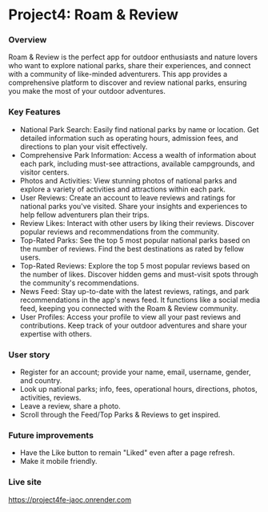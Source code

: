 # Project4: Roam & Review

### Overview
Roam & Review is the perfect app for outdoor enthusiasts and nature lovers who want to explore national parks, share their experiences, and connect with a community of like-minded adventurers. This app provides a comprehensive platform to discover and review national parks, ensuring you make the most of your outdoor adventures.

### Key Features
- National Park Search: Easily find national parks by name or location. Get detailed information such as operating hours, admission fees, and directions to plan your visit effectively.
- Comprehensive Park Information: Access a wealth of information about each park, including must-see attractions, available campgrounds, and visitor centers.
- Photos and Activities: View stunning photos of national parks and explore a variety of activities and attractions within each park.
- User Reviews: Create an account to leave reviews and ratings for national parks you've visited. Share your insights and experiences to help fellow adventurers plan their trips.
- Review Likes: Interact with other users by liking their reviews. Discover popular reviews and recommendations from the community.
- Top-Rated Parks: See the top 5 most popular national parks based on the number of reviews. Find the best destinations as rated by fellow users.
- Top-Rated Reviews: Explore the top 5 most popular reviews based on the number of likes. Discover hidden gems and must-visit spots through the community's recommendations.
- News Feed: Stay up-to-date with the latest reviews, ratings, and park recommendations in the app's news feed. It functions like a social media feed, keeping you connected with the Roam & Review community.
- User Profiles: Access your profile to view all your past reviews and contributions. Keep track of your outdoor adventures and share your expertise with others.


### User story
- Register for an account; provide your name, email, username, gender, and country. 
- Look up national parks; info, fees, operational hours, directions, photos, activities, reviews.
- Leave a review, share a photo.
- Scroll through the Feed/Top Parks & Reviews to get inspired.
  

### Future improvements
- Have the Like button to remain "Liked" even after a page refresh.
- Make it mobile friendly.


### Live site
https://project4fe-jaoc.onrender.com
